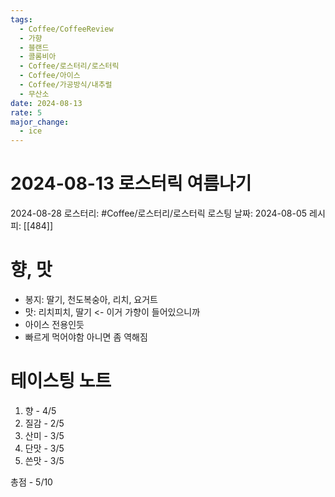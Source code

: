 ```yaml
---
tags:
  - Coffee/CoffeeReview
  - 가향
  - 블랜드
  - 콜롬비아
  - Coffee/로스터리/로스터릭
  - Coffee/아이스
  - Coffee/가공방식/내추럴
  - 무산소
date: 2024-08-13
rate: 5
major_change:
  - ice
---
```

# 2024-08-13 로스터릭 여름나기
2024-08-28
로스터리: #Coffee/로스터리/로스터릭 
로스팅 날짜: 2024-08-05
레시피: [[484]]
# 향, 맛
- 봉지: 딸기, 천도복숭아, 리치, 요거트
- 맛: 리치피치, 딸기 <- 이거 가향이 들어있으니까
- 아이스 전용인듯
- 빠르게 먹어야함 아니면 좀 역해짐
# 테이스팅 노트
1. 향 - 4/5
2. 질감 - 2/5
3. 산미 - 3/5
4. 단맛 - 3/5
5. 쓴맛 - 3/5

총점 - 5/10